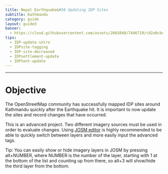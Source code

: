 ```yaml
---
title: Nepal Earthquake&#58 Updating IDP Sites 
subtitle: Kathmandu
category: guide
layout: guide3
banner: 
  - https://cloud.githubusercontent.com/assets/2665840/7446719/c92a0cbe-f1af-11e4-8db8-0a3140d92edf.jpg
tips:
  - IDP-update-intro
  - IDPsite-tagging
  - IDP-site-decreased
  - IDPsettlement-update
  - IDPtent-update
---
```


<div id="test" class="col-lg-5 col-sm-6">
<hr class="section-heading-spacer">
<div class="clearfix"></div>

<h1 class="section-heading">Objective</h1>

The OpenStreetMap community has successfully mapped IDP sites around Kathmandu quickly after the Earthquake hit. It is important to now update the sites and record changes that have occurred.

<p>
<p>

This is an advanced project. Two different imagery sources must be used in order to evaluate changes. Using <a href="https://josm.openstreetmap.de/">JOSM editor</a> is highly recommended to be able to quickly switch between layers and more easily input the advanced tags.

<p>
<p>
Tip: You can easily show or hide imagery layers in JOSM by pressing alt+NUMBER, where NUMBER is the number of the layer, starting with 1 at the bottom of the list and counting up from there, so alt+3 will show/hide the third layer from the bottom.

</div>
